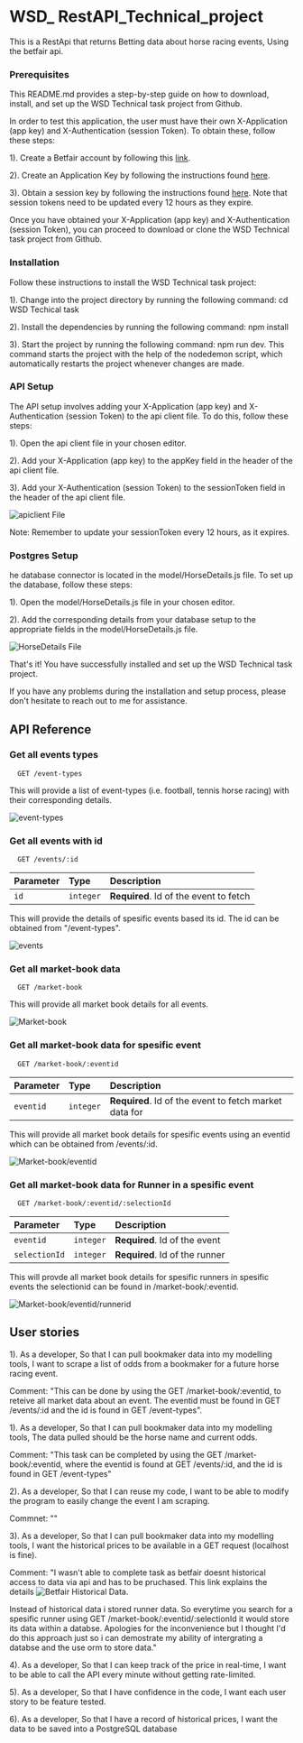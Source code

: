 
# WSD_ RestAPI_Technical_project

This is a RestApi that returns Betting data about horse racing events, Using the betfair api.



### Prerequisites
This README.md provides a step-by-step guide on how to download, install, and set up the WSD Technical task project from Github.

In order to test this application, the user must have their own X-Application (app key) and X-Authentication (session Token). To obtain these, follow these steps:

1). Create a Betfair account by following this [link](https://register.betfair.com/account/registration).

2). Create an Application Key by following the instructions found [here](https://docs.developer.betfair.com/display/1smk3cen4v3lu3yomq5qye0ni/Application+Keys).

3). Obtain a session key by following the instructions found [here](https://developer.betfair.com/exchange-api/accounts-api-demo/). Note that session tokens need to be updated every 12 hours as they expire.

Once you have obtained your X-Application (app key) and X-Authentication (session Token), you can proceed to download or clone the WSD Technical task project from Github.

### Installation

Follow these instructions to install the WSD Technical task project:


1). Change into the project directory by running the following command: cd WSD Techical task

2). Install the dependencies by running the following command: npm install

3). Start the project by running the following command: npm run dev. This command starts the project with the help of the nodedemon script, which automatically restarts the project whenever changes are made.

### API Setup

The API setup involves adding your X-Application (app key) and X-Authentication (session Token) to the api client file. To do this, follow these steps:

1). Open the api client file in your chosen editor.

2). Add your X-Application (app key) to the appKey field in the header of the api client file.

3). Add your X-Authentication (session Token) to the sessionToken field in the header of the api client file.


![apiclient File](https://github.com/JosephBatchelor/WSD_Technical_Test/blob/main/RDME_Images/apiclient.png)

Note: Remember to update your sessionToken every 12 hours, as it expires.



### Postgres Setup

he database connector is located in the model/HorseDetails.js file. To set up the database, follow these steps:

1). Open the model/HorseDetails.js file in your chosen editor.

2). Add the corresponding details from your database setup to the appropriate fields in the model/HorseDetails.js file.

![HorseDetails File](https://github.com/JosephBatchelor/WSD_Technical_Test/blob/main/RDME_Images/db%20setup.png)

That's it! You have successfully installed and set up the WSD Technical task project.

If you have any problems during the installation and setup process, please don't hesitate to reach out to me for assistance.
## API Reference


### Get all events types

```http
  GET /event-types
```
This will provide a list of event-types (i.e. football, tennis horse racing) with their corresponding details.

![event-types](https://github.com/JosephBatchelor/WSD_Technical_Test/blob/main/RDME_Images/event-types.png)



### Get all events with id

```http
  GET /events/:id
```

| Parameter | Type     | Description                       |
| :-------- | :------- | :-------------------------------- |
| `id`      | `integer` | **Required**. Id of the event to fetch |

This will provide the details of spesific events based its id. The id can be obtained from "/event-types".

![events](https://github.com/JosephBatchelor/WSD_Technical_Test/blob/main/RDME_Images/events.png)

### Get all market-book data

```http
  GET /market-book
```
This will provide all market book details for all events.

![Market-book](https://github.com/JosephBatchelor/WSD_Technical_Test/blob/main/RDME_Images/market-book.png)




### Get all market-book data for spesific event

```http
  GET /market-book/:eventid
```

| Parameter | Type     | Description                       |
| :-------- | :------- | :-------------------------------- |
| `eventid`      | `integer` | **Required**. Id of the event to fetch market data for |

This will provide all market book details for spesific events using an eventid which can be obtained from /events/:id.

![Market-book/eventid](https://github.com/JosephBatchelor/WSD_Technical_Test/blob/main/RDME_Images/market-book_event.png)



### Get all market-book data for Runner in a spesific event

```http
  GET /market-book/:eventid/:selectionId
```

| Parameter | Type     | Description                       |
| :-------- | :------- | :-------------------------------- |
| `eventid`      | `integer` | **Required**. Id of the event  |
| `selectionId`      | `integer` | **Required**. Id of the runner   |


This will provde all market book details for spesific runners in spesific events the selectionid can be found in /market-book/:eventid. 

![Market-book/eventid/runnerid](https://github.com/JosephBatchelor/WSD_Technical_Test/blob/main/RDME_Images/market-book_event_runner.png)








## User stories 

1).
As a developer, 
So that I can pull bookmaker data into my modelling tools, 
I want to scrape a list of odds from a bookmaker for a future horse racing event.

Comment: "This can be done by using the  GET /market-book/:eventid, to reteive all market data about an event. The eventid must be found in GET /events/:id and the id is found in GET /event-types".

1).
As a developer, 
So that I can pull bookmaker data into my modelling tools, 
The data pulled should be the horse name and current odds. 

Comment: "This task can be completed by using the GET /market-book/:eventid, where the eventid is found at GET /events/:id, and the id is found in GET /event-types"

2).
As a developer, 
So that I can reuse my code, 
I want to be able to modify the program to easily change the event I am scraping. 

Commnet: ""

3).
As a developer, 
So that I can pull bookmaker data into my modelling tools, 
I want the historical prices to be available in a GET request (localhost is fine).

Comment: "I wasn't able to complete task as betfair doesnt historical access to data via api and has to be pruchased. This link explains the details ![Betfair Historical Data]([https://github.com/JosephBatchelor/WSD_Technical_Test/blob/main/RDME_Images/market-book_event_runner.png](https://historicdata.betfair.com/#/home)).

Instead of historical data i stored runner data. So everytime you search for a spesific runner using GET /market-book/:eventid/:selectionId it would store its data within a databse. Apologies for the inconvenience but I thought I'd do this approach just so i can demostrate my ability of intergrating a databse and the use orm to store data."



4).
As a developer, 
So that I can keep track of the price in real-time, 
I want to be able to call the API every minute without getting rate-limited. 

5).
As a developer, 
So that I have confidence in the code, 
I want each user story to be feature tested.

6).
As a developer, 
So that I have a record of historical prices, 
I want the data to be saved into a PostgreSQL database 
